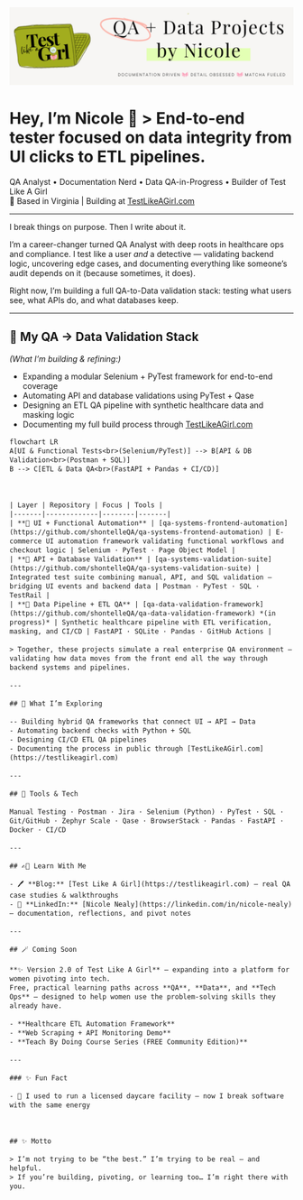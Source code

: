 ![Test Like A Girl Banner](https://raw.githubusercontent.com/shontelleQA/shontelleQA/main/gitcover.png)

# Hey, I’m Nicole 👋  > End-to-end tester focused on data integrity from UI clicks to ETL pipelines.

QA Analyst • Documentation Nerd • Data QA-in-Progress • Builder of Test Like A Girl  
📍 Based in Virginia | Building at [TestLikeAGirl.com](https://testlikeagirl.com)

---

I break things on purpose. Then I write about it.

I’m a career-changer turned QA Analyst with deep roots in healthcare ops and compliance. I test like a user *and* a detective — validating backend logic, uncovering edge cases, and documenting everything like someone’s audit depends on it (because sometimes, it does).  

Right now, I’m building a full QA-to-Data validation stack:
testing what users see, what APIs do, and what databases keep.

---

## 🧩 My QA → Data Validation Stack

*(What I’m building & refining:)*  
- Expanding a modular Selenium + PyTest framework for end-to-end coverage  
- Automating API and database validations using PyTest + Qase  
- Designing an ETL QA pipeline with synthetic healthcare data and masking logic  
- Documenting my full build process through [TestLikeAGirl.com](https://testlikeagirl.com)

```mermaid
flowchart LR
A[UI & Functional Tests<br>(Selenium/PyTest)] --> B[API & DB Validation<br>(Postman + SQL)]
B --> C[ETL & Data QA<br>(FastAPI + Pandas + CI/CD)]



| Layer | Repository | Focus | Tools |
|-------|-------------|--------|-------|
| **🧠 UI + Functional Automation** | [qa-systems-frontend-automation](https://github.com/shontelleQA/qa-systems-frontend-automation) | E-commerce UI automation framework validating functional workflows and checkout logic | Selenium · PyTest · Page Object Model |
| **🔗 API + Database Validation** | [qa-systems-validation-suite](https://github.com/shontelleQA/qa-systems-validation-suite) | Integrated test suite combining manual, API, and SQL validation — bridging UI events and backend data | Postman · PyTest · SQL · TestRail |
| **🧮 Data Pipeline + ETL QA** | [qa-data-validation-framework](https://github.com/shontelleQA/qa-data-validation-framework) *(in progress)* | Synthetic healthcare pipeline with ETL verification, masking, and CI/CD | FastAPI · SQLite · Pandas · GitHub Actions |

> Together, these projects simulate a real enterprise QA environment — validating how data moves from the front end all the way through backend systems and pipelines.

---

## 🧠 What I’m Exploring

-- Building hybrid QA frameworks that connect UI → API → Data
- Automating backend checks with Python + SQL
- Designing CI/CD ETL QA pipelines
- Documenting the process in public through [TestLikeAGirl.com](https://testlikeagirl.com)

---

## 🧰 Tools & Tech

Manual Testing · Postman · Jira · Selenium (Python) · PyTest · SQL · Git/GitHub · Zephyr Scale · Qase · BrowserStack · Pandas · FastAPI · Docker · CI/CD

---

## ✍🏽 Learn With Me

- 🖊️ **Blog:** [Test Like A Girl](https://testlikeagirl.com) — real QA case studies & walkthroughs  
- 💬 **LinkedIn:** [Nicole Nealy](https://linkedin.com/in/nicole-nealy) — documentation, reflections, and pivot notes  

---

## 🪄 Coming Soon

**✨ Version 2.0 of Test Like A Girl** — expanding into a platform for women pivoting into tech.  
Free, practical learning paths across **QA**, **Data**, and **Tech Ops** — designed to help women use the problem-solving skills they already have.  

- **Healthcare ETL Automation Framework**  
- **Web Scraping + API Monitoring Demo**  
- **Teach By Doing Course Series (FREE Community Edition)**   

---

### ✨ Fun Fact

- 💚 I used to run a licensed daycare facility — now I break software with the same energy



## ✨ Motto

> I’m not trying to be “the best.” I’m trying to be real — and helpful.  
> If you’re building, pivoting, or learning too… I’m right there with you.



